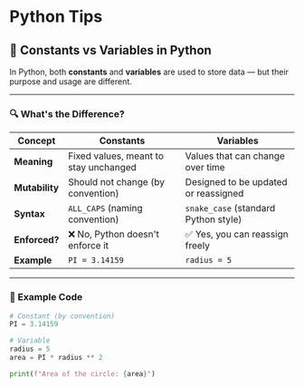 # Python Tips
## 🧠 Constants vs Variables in Python

In Python, both **constants** and **variables** are used to store data — but their purpose and usage are different.

---

### 🔍 What's the Difference?

| Concept       | Constants                            | Variables                              |
|---------------|----------------------------------------|------------------------------------------|
| **Meaning**   | Fixed values, meant to stay unchanged  | Values that can change over time         |
| **Mutability**| Should not change (by convention)      | Designed to be updated or reassigned     |
| **Syntax**    | `ALL_CAPS` (naming convention)         | `snake_case` (standard Python style)     |
| **Enforced?** | ❌ No, Python doesn't enforce it        | ✅ Yes, you can reassign freely           |
| **Example**   | `PI = 3.14159`                         | `radius = 5`                             |

---

### 🧪 Example Code

```py
# Constant (by convention)
PI = 3.14159

# Variable
radius = 5
area = PI * radius ** 2

print(f"Area of the circle: {area}")
```